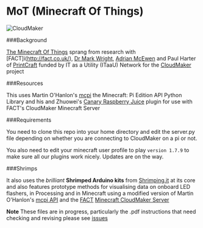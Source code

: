 # MoT (Minecraft Of Things)

![CloudMaker](https://github.com/cheapjack/cheapjack.github.io/blob/master/tumblr_files/Cloudmaker.png)

###Background

[The Minecraft Of Things](http://minecraftofthings.tumblr.com) sprang from research with [FACT]i(http://fact.co.uk/), [Dr Mark Wright](https://twitter.com/dr_mark_wright), [Adrian McEwen](http://www.mcqn.com/) and Paul Harter of [PrintCraft](http://www.printcraft.org/) funded by IT as a Utility (ITaaU) Network for the [CloudMaker](http://www.fact.co.uk/projects/cloudmaker-making-minecraft-real.aspx) project

###Resources

This uses Martin O'Hanlon's [mcpi](https://github.com/martinohanlon/mcpi) the Minecraft: Pi Edition API Python Library and his and Zhuowei's [Canary Raspberry Juice](https://github.com/martinohanlon/CanaryRaspberryJuice) plugin for use with FACT's CloudMaker Minecraft Server

###Requirements

You need to clone this repo into your home directory and edit the server.py file depending on whether you are connecting to CloudMaker on a pi or not.

You also need to edit your minecraft user profile to play `version 1.7.9` to make sure all our plugins work nicely. Updates are on the way.


###Shrimps

It also uses the *brilliant* **Shrimped Arduino kits** from [Shrimping.it](http://shrimping.it/blog/) at its core and also features prototype methods for visualising data on onboard LED flashers, in Processing and in Minecraft using a modified version of Martin O'Hanlon's [mcpi API](https://github.com/martinohanlon/mcpi) and the [FACT](http://fact.co.uk) [Minecraft CloudMaker Server](http://mc.fact.co.uk:8123/)



**Note** These files are in progress, particularly the .pdf instructions that need checking and revising please see [issues](https://github.com/cheapjack/ShrimpCraft/issues)
